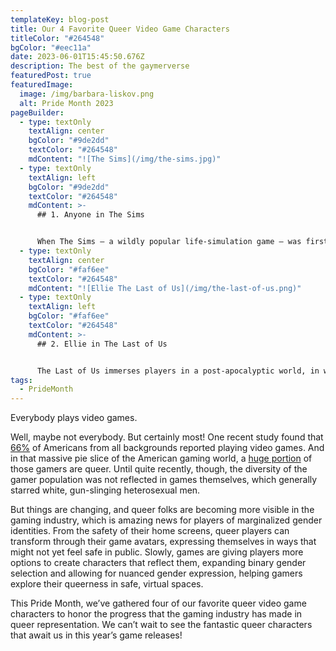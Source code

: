 ```yaml
---
templateKey: blog-post
title: Our 4 Favorite Queer Video Game Characters
titleColor: "#264548"
bgColor: "#eec11a"
date: 2023-06-01T15:45:50.676Z
description: The best of the gaymerverse
featuredPost: true
featuredImage:
  image: /img/barbara-liskov.png
  alt: Pride Month 2023
pageBuilder:
  - type: textOnly
    textAlign: center
    bgColor: "#9de2dd"
    textColor: "#264548"
    mdContent: "![The Sims](/img/the-sims.jpg)"
  - type: textOnly
    textAlign: left
    bgColor: "#9de2dd"
    textColor: "#264548"
    mdContent: >-
      ## 1. Anyone in The Sims


      When The Sims — a wildly popular life-simulation game — was first developed, its designers decided to remove same-sex romantic interactions as an option between characters. But that message never got to Patrick J Barrett III, a gay programmer working on the game a few years later. As a result, at a live expo in 1999, a roomful of journalists witnessed a lesbian wedding occurring on The Sims. The developers of the game anxiously awaited punishment from studio executives, but it never came — and so, The Sims became one of the first video games to portray queerness. Now, The Sims has become a deliberately queer and trans-inclusive game: players can choose their pronouns and design characters that reflect a wide range of gender expressions, catering to one of the most diverse player communities in video games.
  - type: textOnly
    textAlign: center
    bgColor: "#faf6ee"
    textColor: "#264548"
    mdContent: "![Ellie The Last of Us](/img/the-last-of-us.png)"
  - type: textOnly
    textAlign: left
    bgColor: "#faf6ee"
    textColor: "#264548"
    mdContent: >-
      ## 2. Ellie in The Last of Us


      The Last of Us immerses players in a post-apocalyptic world, in which a fungal infection has swept the globe, colonizing people’s minds in a manner reminiscent of a zombie plague and bringing modern infrastructure crumbling to the ground. Ellie is a fiercely beloved character by all who’ve played the game; she’s a resilient, vulnerable, ruthless, loyal, precocious young woman who also has two queer love interests over the course of the franchise. In HBO’s sensational TV adaptation of the game, viewers witnessed Ellie’s first kiss with Riley, her childhood sweetheart and a fellow orphan in post-zombie-apocalypse America. As an amazing bonus, The Last of Us also features middle-aged queer couple Bill and Frank, who were brought to life in the HBO series by Murray Bartlett and Nick Offerman.
tags:
  - PrideMonth
---
```

Everybody plays video games.

Well, maybe not everybody. But certainly most! One recent study found that [66%](https://dataprot.net/statistics/gamer-demographics/) of Americans from all backgrounds reported playing video games. And in that massive pie slice of the American gaming world, a [huge portion](https://www.nbcnews.com/nbc-out/out-pop-culture/hbos-last-us-adaptation-milestone-lgbtq-gamers-rcna67082) of those gamers are queer. Until quite recently, though, the diversity of the gamer population was not reflected in games themselves, which generally starred white, gun-slinging heterosexual men.

But things are changing, and queer folks are becoming more visible in the gaming industry, which is amazing news for players of marginalized gender identities. From the safety of their home screens, queer players can transform through their game avatars, expressing themselves in ways that might not yet feel safe in public. Slowly, games are giving players more options to create characters that reflect them, expanding binary gender selection and allowing for nuanced gender expression, helping gamers explore their queerness in safe, virtual spaces.

This Pride Month, we’ve gathered four of our favorite queer video game characters to honor the progress that the gaming industry has made in queer representation. We can’t wait to see the fantastic queer characters that await us in this year’s game releases!